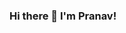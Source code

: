 ### Hi there 👋 I'm Pranav!

<!--
**cyblogerz/cyblogerz** is a ✨ _special_ ✨ repository because its `README.md` (this file) appears on your GitHub profile.


- 🔭 I’m a first year student at Vellore Institute of Technology, Bhopal pursuing my Bachelors in Computer Science Engineering.
- 🌱 I’m a beginner to programming and I am passionate about Machine Learning.

